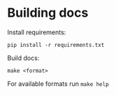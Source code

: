 # Building docs

Install requirements:

```
pip install -r requirements.txt
```

Build docs:

```
make <format>
```

For available formats run `make help`